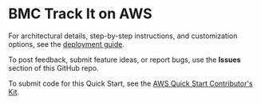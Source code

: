 # BMC Track It on AWS

For architectural details, step-by-step instructions, and customization options, see the [deployment guide](https://fwd.aws/d6GXB?).

To post feedback, submit feature ideas, or report bugs, use the **Issues** section of this GitHub repo.

To submit code for this Quick Start, see the [AWS Quick Start Contributor's Kit](https://aws-quickstart.github.io/).
